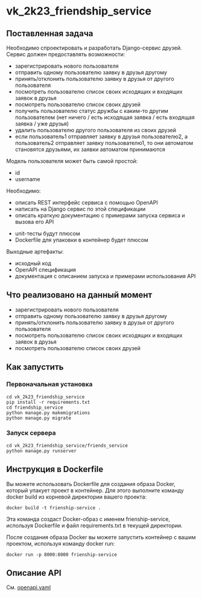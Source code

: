 # vk_2k23_friendship_service

## Поставленная задача
Необходимо спроектировать и разработать Django-сервис друзей.
Сервис должен предоставлять возможности:
- зарегистрировать нового пользователя
- отправить одному пользователю заявку в друзья другому
- принять/отклонить пользователю заявку в друзья от другого пользователя
- посмотреть пользователю список своих исходящих и входящих заявок в друзья
- посмотреть пользователю список своих друзей
- получить пользователю статус дружбы с каким-то другим пользователем (нет ничего / есть исходящая заявка / есть входящая заявка / уже друзья)
- удалить пользователю другого пользователя из своих друзей
- если пользователь1 отправляет заявку в друзья пользователю2, а пользователь2 отправляет заявку пользователю1, то они автоматом становятся друзьями, их заявки автоматом принимаются

Модель пользователя может быть самой простой:
- id
- username

Необходимо:
- описать REST интерфейс сервиса с помощью OpenAPI
- написать на Django сервис по этой спецификации
- описать краткую документацию с примерами запуска сервиса и вызова его АРІ
+ unit-тесты будут плюсом
+ Dockerfile для упаковки в контейнер будет плюсом

Выходные артефакты:
- исходный код
- OpenAPI спецификация
- документация с описанием запуска и примерами использования АРІ

## Что реализовано на данный момент
- зарегистрировать нового пользователя
- отправить одному пользователю заявку в друзья другому
- принять/отклонить пользователю заявку в друзья от другого пользователя
- посмотреть пользователю список своих исходящих и входящих заявок в друзья
- посмотреть пользователю список своих друзей

## Как запустить
### Первоначальная установка 
```
cd vk_2k23_friendship_service
pip install -r requirements.txt
cd friendship_service
python manage.py makemigrations
python manage.py migrate
```

### Запуск сервера
```
cd vk_2k23_friendship_service/friends_service
python manage.py runserver
```

## Инструкция в Dockerfile
Вы можете использовать Dockerfile для создания образа Docker,
который упакует проект в контейнер. 
Для этого выполните команду docker build из корневой директории вашего проекта:
```
docker build -t frienship-service .
```
Эта команда создаст Docker-образ с именем frienship-service,
используя Dockerfile и файл requirements.txt в текущей директории.

После создания образа Docker вы можете запустить контейнер с вашим проектом,
используя команду docker run:
```
docker run -p 8000:8000 frienship-service
```


## Описание API

См. [openapi.yaml](openapi.yaml)

